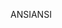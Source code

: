 <span data-ttu-id="53723-101">ANSI</span><span class="sxs-lookup"><span data-stu-id="53723-101">ANSI</span></span>